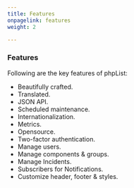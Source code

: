 ```yaml
---
title: Features
onpagelink: features
weight: 2

---
```


### Features

Following are the key features of phpList:

- Beautifully crafted.
- Translated.
- JSON API.
- Scheduled maintenance.
- Internationalization.
- Metrics.
- Opensource.
- Two-factor authentication.
- Manage users.
- Manage components &amp; groups.
- Manage Incidents.
- Subscribers for Notifications.
- Customize header, footer &amp; styles.
 